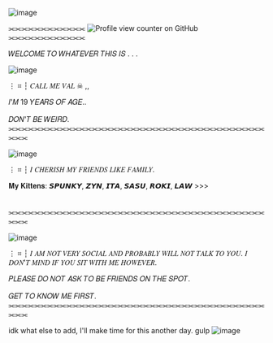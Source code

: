 ![image](https://github.com/user-attachments/assets/48f4d896-fc8d-40e0-8efd-4e4f4e11ff12)


⫘⫘⫘⫘⫘⫘⫘⫘⫘⫘⫘⫘ ![Profile view counter on GitHub](https://komarev.com/ghpvc/?username=R4INB0W6xSIEGE&color=999999&label=♱&style=plastic)    ⫘⫘⫘⫘⫘⫘⫘⫘⫘⫘⫘⫘



𝑊𝐸𝐿𝐶𝑂𝑀𝐸 𝑇𝑂 𝑊𝐻𝐴𝑇𝐸𝑉𝐸𝑅 𝑇𝐻𝐼𝑆 𝐼𝑆 . . .

![image](https://github.com/user-attachments/assets/06fd60b6-49e0-44fc-aba8-8221bf3abbc0)



⋮ ⌗ ┆ 𝐶𝐴𝐿𝐿 𝑀𝐸  𝑉𝐴𝐿  ☠︎︎ ,,

𝐼'𝑀 19 𝑌𝐸𝐴𝑅𝑆 𝑂𝐹 𝐴𝐺𝐸.. 

𝐷𝑂𝑁'𝑇 𝐵𝐸 𝑊𝐸𝐼𝑅𝐷.
ㅤㅤ⫘⫘⫘⫘⫘⫘⫘⫘⫘⫘⫘⫘⫘⫘⫘⫘⫘⫘⫘⫘⫘⫘⫘⫘⫘⫘⫘⫘⫘⫘⫘⫘⫘⫘⫘⫘⫘⫘⫘⫘⫘⫘⫘

![image](https://github.com/user-attachments/assets/06fd60b6-49e0-44fc-aba8-8221bf3abbc0)

⋮ ⌗ ┆ 𝐼 𝐶𝐻𝐸𝑅𝐼𝑆𝐻 𝑀𝑌 𝐹𝑅𝐼𝐸𝑁𝐷𝑆 𝐿𝐼𝐾𝐸 𝐹𝐴𝑀𝐼𝐿𝑌.

𝐌𝐲 𝐊𝐢𝐭𝐭𝐞𝐧𝐬: 𝙎𝙋𝙐𝙉𝙆𝙔, 𝙕𝙔𝙉, 𝙄𝙏𝘼, 𝙎𝘼𝙎𝙐, 𝙍𝙊𝙆𝙄, 𝙇𝘼𝙒 >>>

ㅤㅤ⫘⫘⫘⫘⫘⫘⫘⫘⫘⫘⫘⫘⫘⫘⫘⫘⫘⫘⫘⫘⫘⫘⫘⫘⫘⫘⫘⫘⫘⫘⫘⫘⫘⫘⫘⫘⫘⫘⫘⫘⫘⫘⫘

![image](https://github.com/user-attachments/assets/06fd60b6-49e0-44fc-aba8-8221bf3abbc0)

⋮ ⌗ ┆ 𝐼 𝐴𝑀 𝑁𝑂𝑇 𝑉𝐸𝑅𝑌 𝑆𝑂𝐶𝐼𝐴𝐿 𝐴𝑁𝐷 𝑃𝑅𝑂𝐵𝐴𝐵𝐿𝑌 𝑊𝐼𝐿𝐿 𝑁𝑂𝑇 𝑇𝐴𝐿𝐾 𝑇𝑂 𝑌𝑂𝑈. 𝐼 𝐷𝑂𝑁'𝑇 𝑀𝐼𝑁𝐷 𝐼𝐹 𝑌𝑂𝑈 𝑆𝐼𝑇 𝑊𝐼𝑇𝐻 𝑀𝐸 𝐻𝑂𝑊𝐸𝑉𝐸𝑅.


𝑃𝐿𝐸𝐴𝑆𝐸 𝐷𝑂 𝑁𝑂𝑇 𝐴𝑆𝐾 𝑇𝑂 𝐵𝐸 𝐹𝑅𝐼𝐸𝑁𝐷𝑆 𝑂𝑁 𝑇𝐻𝐸 𝑆𝑃𝑂𝑇. 

𝐺𝐸𝑇 𝑇𝑂 𝐾𝑁𝑂𝑊 𝑀𝐸 𝐹𝐼𝑅𝑆𝑇.
ㅤㅤ⫘⫘⫘⫘⫘⫘⫘⫘⫘⫘⫘⫘⫘⫘⫘⫘⫘⫘⫘⫘⫘⫘⫘⫘⫘⫘⫘⫘⫘⫘⫘⫘⫘⫘⫘⫘⫘⫘⫘⫘⫘⫘⫘

idk what else to add, I'll make time for this another day.
gulp
![image](https://github.com/user-attachments/assets/37869890-5a47-4fdb-93b8-01556c86cf04)
